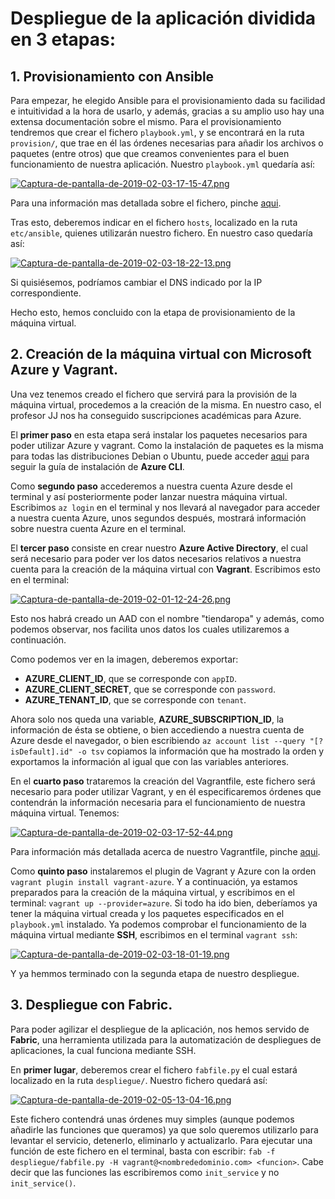 # Despliegue de la aplicación dividida en 3 etapas:

## 1. Provisionamiento con Ansible

Para empezar, he elegido Ansible para el provisionamiento dada su facilidad e intuitividad a la hora de usarlo, y además, gracias a su amplio uso hay una extensa documentación sobre el mismo.
Para el provisionamiento tendremos que crear el fichero `playbook.yml`, y se encontrará en la ruta `provision/`, que trae en él las órdenes necesarias para añadir los archivos o paquetes (entre otros) que que creamos convenientes para el buen funcionamiento de nuestra aplicación. Nuestro `playbook.yml` quedaría así:

[![Captura-de-pantalla-de-2019-02-03-17-15-47.png](https://i.postimg.cc/0QrzXp1C/Captura-de-pantalla-de-2019-02-03-17-15-47.png)](https://postimg.cc/r0XyKRmd)

Para una información mas detallada sobre el fichero, pinche [aqui]().

Tras esto, deberemos indicar en el fichero `hosts`, localizado en la ruta `etc/ansible`, quienes utilizarán nuestro fichero. En nuestro caso quedaría así:

[![Captura-de-pantalla-de-2019-02-03-18-22-13.png](https://i.postimg.cc/3NQPx0HH/Captura-de-pantalla-de-2019-02-03-18-22-13.png)](https://postimg.cc/8Jwyy55y)

Si quisiésemos, podríamos cambiar el DNS indicado por la IP correspondiente.

Hecho esto, hemos concluido con la etapa de provisionamiento de la máquina virtual.

## 2. Creación de la máquina virtual con Microsoft Azure y Vagrant.

Una vez tenemos creado el fichero que servirá para la provisión de la máquina virtual, procedemos a la creación de la misma.
En nuestro caso, el profesor JJ nos ha conseguido suscripciones académicas para Azure.

El **primer paso** en esta etapa será instalar los paquetes necesarios para poder utilizar Azure y vagrant. Como la instalación de paquetes es la misma para todas las distribuciones Debian o Ubuntu, puede acceder [aqui](https://docs.microsoft.com/en-us/cli/azure/install-azure-cli-apt?view=azure-cli-latest) para seguir la guía de instalación de **Azure CLI**.

Como **segundo paso** accederemos a nuestra cuenta Azure desde el terminal y así posteriormente poder lanzar nuestra máquina virtual. Escribimos `az login` en el terminal y nos llevará al navegador para acceder a nuestra cuenta Azure, unos segundos después, mostrará información sobre nuestra cuenta Azure en el terminal.

El **tercer paso** consiste en crear nuestro **Azure Active Directory**, el cual será necesario para poder ver los datos necesarios relativos a nuestra cuenta para la creación de la máquina virtual con **Vagrant**. Escribimos esto en el terminal:

[![Captura-de-pantalla-de-2019-02-01-12-24-26.png](https://i.postimg.cc/4xgqvgDJ/Captura-de-pantalla-de-2019-02-01-12-24-26.png)](https://postimg.cc/QHffsRNP)

Esto nos habrá creado un AAD con el nombre "tiendaropa" y además, como podemos observar, nos facilita unos datos los cuales utilizaremos a continuación.

Como podemos ver en la imagen, deberemos exportar:

  - **AZURE_CLIENT_ID**, que se corresponde con `appID`.
  - **AZURE_CLIENT_SECRET**, que se corresponde con `password`.
  - **AZURE_TENANT_ID**, que se corresponde con `tenant`.
  
Ahora solo nos queda una variable, **AZURE_SUBSCRIPTION_ID**, la información de ésta se obtiene, o bien accediendo a nuestra cuenta de Azure desde el navegador, o bien escribiendo `az account list --query "[?isDefault].id" -o tsv` copiamos la información que ha mostrado la orden y exportamos la información al igual que con las variables anteriores.

En el **cuarto paso** trataremos la creación del Vagrantfile, este fichero será necesario para poder utilizar Vagrant, y en él especificaremos órdenes que contendrán la información necesaria para el funcionamiento de nuestra máquina virtual. Tenemos:

[![Captura-de-pantalla-de-2019-02-03-17-52-44.png](https://i.postimg.cc/QxfbnZPg/Captura-de-pantalla-de-2019-02-03-17-52-44.png)](https://postimg.cc/ZCypC2J0)

Para información más detallada acerca de nuestro Vagrantfile, pinche [aqui]().

Como **quinto paso** instalaremos el plugin de Vagrant y Azure con la orden `vagrant plugin install vagrant-azure`. Y a continuación, ya estamos preparados para la creación de la máquina virtual, y escribimos en el terminal: `vagrant up --provider=azure`. Si todo ha ido bien, deberíamos ya tener la máquina virtual creada y los paquetes especificados en el `playbook.yml` instalado. Ya podemos comprobar el funcionamiento de la máquina virtual mediante **SSH**, escribimos en el terminal `vagrant ssh`:

[![Captura-de-pantalla-de-2019-02-03-18-01-19.png](https://i.postimg.cc/Y91NNhTR/Captura-de-pantalla-de-2019-02-03-18-01-19.png)](https://postimg.cc/DJwbnyv4)

Y ya hemmos terminado con la segunda etapa de nuestro despliegue.

## 3. Despliegue con Fabric.

Para poder agilizar el despliegue de la aplicación, nos hemos servido de **Fabric**, una herramienta utilizada para la automatización de despliegues de aplicaciones, la cual funciona mediante SSH.

En **primer lugar**, deberemos crear el fichero `fabfile.py` el cual estará localizado en la ruta `despliegue/`. Nuestro fichero quedará así:

[![Captura-de-pantalla-de-2019-02-05-13-04-16.png](https://i.postimg.cc/7bvrGnxG/Captura-de-pantalla-de-2019-02-05-13-04-16.png)](https://postimg.cc/5QmRDvQb)

Este fichero contendrá unas órdenes muy simples (aunque podemos añadirle las funciones que queramos) ya que solo queremos utilizarlo para levantar el servicio, detenerlo, eliminarlo y actualizarlo. Para ejecutar una función de este fichero en el terminal, basta con escribir: `fab -f despliegue/fabfile.py -H vagrant@<nombrededominio.com> <funcion>`. Cabe decir que las funciones las escribiremos como `init_service` y no `init_service()`.
